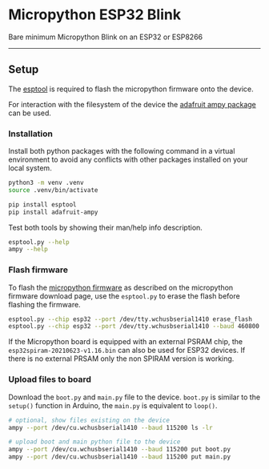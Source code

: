 # Micropython ESP32 Blink

Bare minimum Micropython Blink on an ESP32 or ESP8266


---------------


## Setup

The [esptool](https://github.com/espressif/esptool) is required to flash the
micropython firmware onto the device.

For interaction with the filesystem of the device the
[adafruit ampy package](https://github.com/scientifichackers/ampy) can be used.

### Installation

Install both python packages with the following command in a virtual
environment to avoid any conflicts with other packages installed on your local
system.

```bash
python3 -m venv .venv
source .venv/bin/activate

pip install esptool
pip install adafruit-ampy
```

Test both tools by showing their man/help info description.

```bash
esptool.py --help
ampy --help
```

### Flash firmware

To flash the [micropython firmware](https://micropython.org/download/) as
described on the micropython firmware download page, use the `esptool.py` to
erase the flash before flashing the firmware.

```bash
esptool.py --chip esp32 --port /dev/tty.wchusbserial1410 erase_flash
esptool.py --chip esp32 --port /dev/tty.wchusbserial1410 --baud 460800 write_flash -z 0x1000 ../esp32-20210623-v1.16.bin
```

If the Micropython board is equipped with an external PSRAM chip, the
`esp32spiram-20210623-v1.16.bin` can also be used for ESP32 devices. If there
is no external PRSAM only the non SPIRAM version is working.

### Upload files to board

Download the `boot.py` and `main.py` file to the device. `boot.py` is similar
to the `setup()` function in Arduino, the `main.py` is equivalent to `loop()`.

```bash
# optional, show files existing on the device
ampy --port /dev/cu.wchusbserial1410 --baud 115200 ls -lr

# upload boot and main python file to the device
ampy --port /dev/cu.wchusbserial1410 --baud 115200 put boot.py
ampy --port /dev/cu.wchusbserial1410 --baud 115200 put main.py
```

